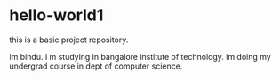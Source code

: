 # hello-world1
this is a basic project repository.

im bindu.
i m studying in bangalore institute of technology. im doing my undergrad course in dept of computer science.
